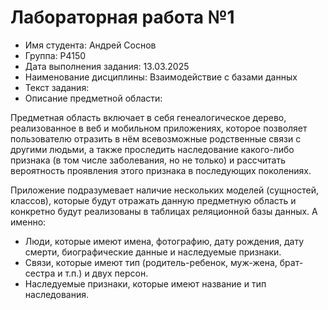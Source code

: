 # Лабораторная работа №1

* Имя студента: Андрей Соснов
* Группа: P4150
* Дата выполнения задания: 13.03.2025
* Наименование дисциплины: Взаимодействие с базами данных
* Текст задания:
* Описание предметной области:

Предметная область включает в себя генеалогическое дерево, реализованное в веб и мобильном приложениях, которое позволяет пользователю отразить в нём всевозможные родственные связи с другими людьми, а также проследить наследование какого-либо признака (в том числе заболевания, но не только) и рассчитать вероятность проявления этого признака в последующих поколениях.

Приложение подразумевает наличие нескольких моделей (сущностей, классов), которые будут отражать данную предметную область и конкретно будут реализованы в таблицах реляционной базы данных. А именно:

* Люди, которые имеют имена, фотографию, дату рождения, дату смерти, биографические данные и наследуемые признаки.
* Связи, которые имеют тип (родитель-ребенок, муж-жена, брат-сестра и т.п.) и двух персон.
* Наследуемые признаки, которые имеют название и тип наследования.